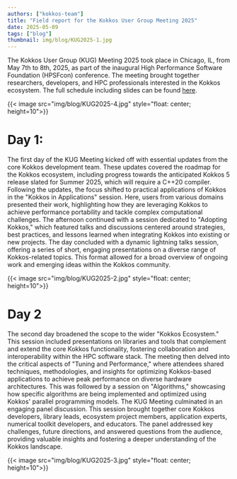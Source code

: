 ```yaml
---
authors: ["kokkos-team"]
title: "Field report for the Kokkos User Group Meeting 2025"
date: 2025-05-09
tags: ["blog"]
thumbnail: img/blog/KUG2025-1.jpg
---
```


The Kokkos User Group (KUG) Meeting 2025 took place in Chicago, IL, from May 7th to 8th, 2025, as part of the inaugural High Performance Software Foundation (HPSFcon) conference. The meeting brought together researchers, developers, and HPC professionals interested in the Kokkos ecosystem. The full schedule including slides can be found [here](https://events.linuxfoundation.org/hpsf-conference/program/schedule/).

{{< image src="img/blog/KUG2025-4.jpg" style="float: center; height=10">}}

# Day 1: 
The first day of the KUG Meeting kicked off with essential updates from the core Kokkos development team. These updates covered the roadmap for the Kokkos ecosystem, including progress towards the anticipated Kokkos 5 release slated for Summer 2025, which will require a C++20 compiler. Following the updates, the focus shifted to practical applications of Kokkos in the "Kokkos in Applications" session. Here, users from various domains presented their work, highlighting how they are leveraging Kokkos to achieve performance portability and tackle complex computational challenges. The afternoon continued with a session dedicated to "Adopting Kokkos," which featured talks and discussions centered around strategies, best practices, and lessons learned when integrating Kokkos into existing or new projects. The day concluded with a dynamic lightning talks session, offering a series of short, engaging presentations on a diverse range of Kokkos-related topics. This format allowed for a broad overview of ongoing work and emerging ideas within the Kokkos community.

{{< image src="img/blog/KUG2025-2.jpg" style="float: center; height=10">}}

# Day 2
The second day broadened the scope to the wider "Kokkos Ecosystem." This session included presentations on libraries and tools that complement and extend the core Kokkos functionality, fostering collaboration and interoperability within the HPC software stack. The meeting then delved into the critical aspects of "Tuning and Performance," where attendees shared techniques, methodologies, and insights for optimizing Kokkos-based applications to achieve peak performance on diverse hardware architectures. This was followed by a session on "Algorithms," showcasing how specific algorithms are being implemented and optimized using Kokkos' parallel programming models. The KUG Meeting culminated in an engaging panel discussion. This session brought together core Kokkos developers, library leads, ecosystem project members, application experts, numerical toolkit developers, and educators. The panel addressed key challenges, future directions, and answered questions from the audience, providing valuable insights and fostering a deeper understanding of the Kokkos landscape.

{{< image src="img/blog/KUG2025-3.jpg" style="float: center; height=10">}}
